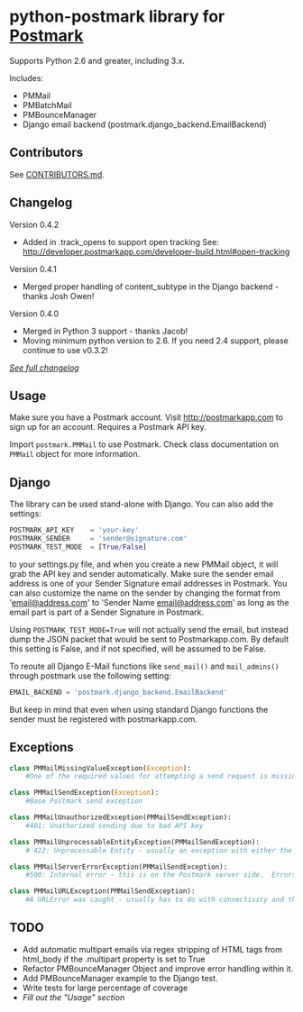 python-postmark library for [Postmark](http://postmarkapp.com)
================================================================

Supports Python 2.6 and greater, including 3.x.

Includes:

- PMMail
- PMBatchMail
- PMBounceManager
- Django email backend (postmark.django_backend.EmailBackend)

Contributors
--------------
See [CONTRIBUTORS.md](https://github.com/themartorana/python-postmark/blob/master/CONTRIBUTORS.md).

Changelog
----------

Version 0.4.2
- Added in .track_opens to support open tracking
  See: http://developer.postmarkapp.com/developer-build.html#open-tracking

Version 0.4.1
- Merged proper handling of content_subtype in the Django backend - thanks Josh Owen!

Version 0.4.0
- Merged in Python 3 support - thanks Jacob!
- Moving minimum python version to 2.6. If you need 2.4 support, please continue to use v0.3.2!

*[See full changelog](https://github.com/themartorana/python-postmark/blob/master/CHANGELOG.md)*


Usage
-----
Make sure you have a Postmark account.  Visit http://postmarkapp.com to sign up for an account. Requires a Postmark API key.

Import `postmark.PMMail` to use Postmark. Check class documentation on `PMMail` object for more information.

Django
-------
The library can be used stand-alone with Django.  You can also add the settings:

```python
POSTMARK_API_KEY    = 'your-key'
POSTMARK_SENDER     = 'sender@signature.com'
POSTMARK_TEST_MODE  = [True/False]
```

to your settings.py file, and when you create a new PMMail object, it will grab the API key and sender automatically.  Make sure the sender email address is one of your Sender Signature email addresses in Postmark. You can also customize the name on the sender by changing the format from 'email@address.com' to 'Sender Name <email@address.com>' as long as the email part is part of a Sender Signature in Postmark.

Using `POSTMARK_TEST_MODE=True` will not actually send the email, but instead dump the JSON packet that would be sent to Postmarkapp.com. By default this setting is False, and if not specified, will be assumed to be False.

To reoute all Django E-Mail functions like `send_mail()` and `mail_admins()` through postmark use the following setting:

```python
EMAIL_BACKEND = 'postmark.django_backend.EmailBackend'
```

But keep in mind that even when using standard Django functions the sender must be registered with postmarkapp.com.


Exceptions
-----------

```python
class PMMailMissingValueException(Exception):
    #One of the required values for attempting a send request is missing

class PMMailSendException(Exception):
    #Base Postmark send exception

class PMMailUnauthorizedException(PMMailSendException):
    #401: Unathorized sending due to bad API key

class PMMailUnprocessableEntityException(PMMailSendException):
    # 422: Unprocessable Entity - usually an exception with either the sender not having a matching Sender Signature in Postmark.  Read the message details for further information

class PMMailServerErrorException(PMMailSendException):
    #500: Internal error - this is on the Postmark server side.  Errors are logged and recorded at Postmark.

class PMMailURLException(PMMailSendException):
    #A URLError was caught - usually has to do with connectivity and the ability to reach the server.  The inner_exception will have the base URLError object.
```

TODO
----

- Add automatic multipart emails via regex stripping of HTML tags from html_body if the .multipart property is set to True
- Refactor PMBounceManager Object and improve error handling within it.
- Add PMBounceManager example to the Django test.
- Write tests for large percentage of coverage
- *Fill out the "Usage" section*


